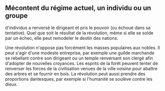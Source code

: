 ## Mécontent du régime actuel, un individu ou un groupe

d'individus a renversé le dirigeant et pris le pouvoir (ou
échoué dans sa tentative). Quel que soit le résultat de la
révolution, même si elle se solde par un échec, elle peut
remodeler le destin des nations.

Une révolution n'oppose pas forcément les masses
populaires aux nobles. Il peut s'agir d'une modeste entreprise,
par exemple une guilde marchande se rebellant contre son
dirigeant ou un temple renversant son clergé afin d'adopter de
nouvelles croyances. Les esprits de la forêt peuvent tenter de
renverser les forces de la civilisation venues de la ville voisine
pour abattre des arbres et se fournir en bois. La révolution
peut aussi prendre des proportions dantesques, par exemple
si l'humanité se soulève contre les dieux.
